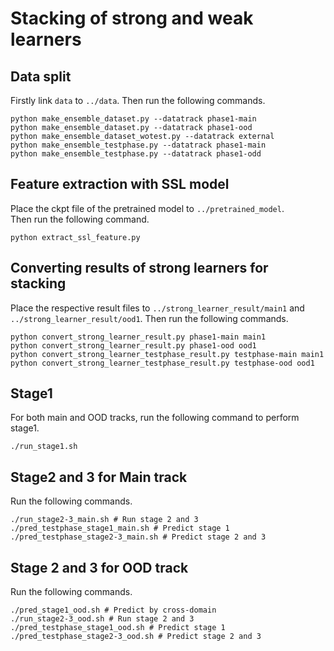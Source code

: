 # Stacking of strong and weak learners

## Data split
Firstly link `data` to `../data`.
Then run the following commands.
```shell
python make_ensemble_dataset.py --datatrack phase1-main
python make_ensemble_dataset.py --datatrack phase1-ood
python make_ensemble_dataset_wotest.py --datatrack external
python make_ensemble_testphase.py --datatrack phase1-main
python make_ensemble_testphase.py --datatrack phase1-odd
```

## Feature extraction with SSL model
Place the ckpt file of the pretrained model to `../pretrained_model`.  
Then run the following command.
```shell
python extract_ssl_feature.py
```

## Converting results of strong learners for stacking
Place the respective result files to `../strong_learner_result/main1` and `../strong_learner_result/ood1`.
Then run the following commands.
```shell
python convert_strong_learner_result.py phase1-main main1
python convert_strong_learner_result.py phase1-ood ood1
python convert_strong_learner_testphase_result.py testphase-main main1
python convert_strong_learner_testphase_result.py testphase-ood ood1
```

## Stage1
For both main and OOD tracks, run the following command to perform stage1.
```shell
./run_stage1.sh
```

## Stage2 and 3 for Main track
Run the following commands.
```shell
./run_stage2-3_main.sh # Run stage 2 and 3
./pred_testphase_stage1_main.sh # Predict stage 1
./pred_testphase_stage2-3_main.sh # Predict stage 2 and 3
```

## Stage 2 and 3 for OOD track
Run the following commands.
```shell
./pred_stage1_ood.sh # Predict by cross-domain
./run_stage2-3_ood.sh # Run stage 2 and 3
./pred_testphase_stage1_ood.sh # Predict stage 1
./pred_testphase_stage2-3_ood.sh # Predict stage 2 and 3
```
